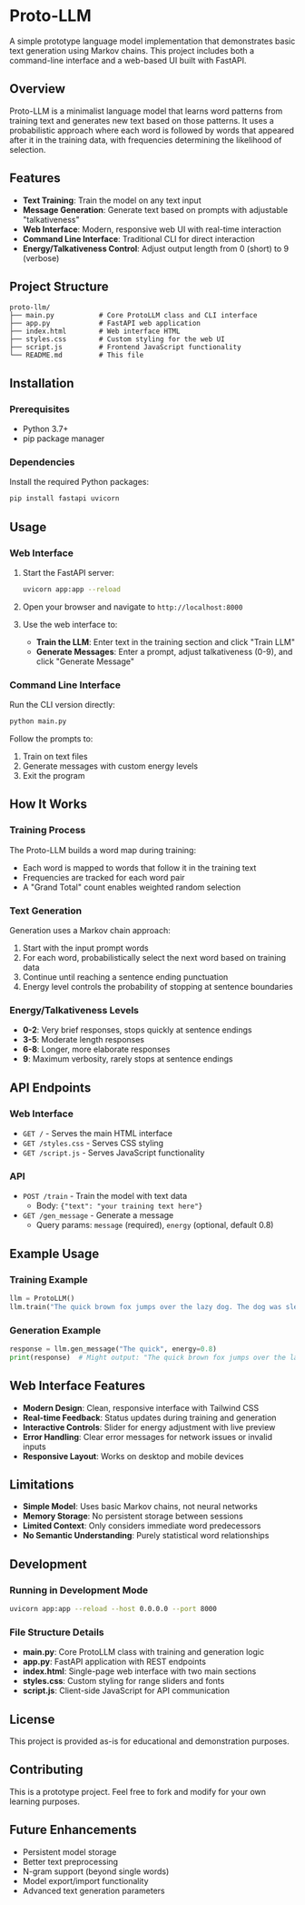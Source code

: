 # Proto-LLM

A simple prototype language model implementation that demonstrates basic text generation using Markov chains. This project includes both a command-line interface and a web-based UI built with FastAPI.

## Overview

Proto-LLM is a minimalist language model that learns word patterns from training text and generates new text based on those patterns. It uses a probabilistic approach where each word is followed by words that appeared after it in the training data, with frequencies determining the likelihood of selection.

## Features

- **Text Training**: Train the model on any text input
- **Message Generation**: Generate text based on prompts with adjustable "talkativeness"
- **Web Interface**: Modern, responsive web UI with real-time interaction
- **Command Line Interface**: Traditional CLI for direct interaction
- **Energy/Talkativeness Control**: Adjust output length from 0 (short) to 9 (verbose)

## Project Structure

```
proto-llm/
├── main.py           # Core ProtoLLM class and CLI interface
├── app.py            # FastAPI web application
├── index.html        # Web interface HTML
├── styles.css        # Custom styling for the web UI
├── script.js         # Frontend JavaScript functionality
└── README.md         # This file
```

## Installation

### Prerequisites

- Python 3.7+
- pip package manager

### Dependencies

Install the required Python packages:

```bash
pip install fastapi uvicorn
```

## Usage

### Web Interface

1. Start the FastAPI server:
   ```bash
   uvicorn app:app --reload
   ```

2. Open your browser and navigate to `http://localhost:8000`

3. Use the web interface to:
   - **Train the LLM**: Enter text in the training section and click "Train LLM"
   - **Generate Messages**: Enter a prompt, adjust talkativeness (0-9), and click "Generate Message"

### Command Line Interface

Run the CLI version directly:

```bash
python main.py
```

Follow the prompts to:
1. Train on text files
2. Generate messages with custom energy levels
3. Exit the program

## How It Works

### Training Process

The Proto-LLM builds a word map during training:
- Each word is mapped to words that follow it in the training text
- Frequencies are tracked for each word pair
- A "Grand Total" count enables weighted random selection

### Text Generation

Generation uses a Markov chain approach:
1. Start with the input prompt words
2. For each word, probabilistically select the next word based on training data
3. Continue until reaching a sentence ending punctuation
4. Energy level controls the probability of stopping at sentence boundaries

### Energy/Talkativeness Levels

- **0-2**: Very brief responses, stops quickly at sentence endings
- **3-5**: Moderate length responses
- **6-8**: Longer, more elaborate responses
- **9**: Maximum verbosity, rarely stops at sentence endings

## API Endpoints

### Web Interface
- `GET /` - Serves the main HTML interface
- `GET /styles.css` - Serves CSS styling
- `GET /script.js` - Serves JavaScript functionality

### API
- `POST /train` - Train the model with text data
  - Body: `{"text": "your training text here"}`
- `GET /gen_message` - Generate a message
  - Query params: `message` (required), `energy` (optional, default 0.8)

## Example Usage

### Training Example
```python
llm = ProtoLLM()
llm.train("The quick brown fox jumps over the lazy dog. The dog was sleeping.")
```

### Generation Example
```python
response = llm.gen_message("The quick", energy=0.8)
print(response)  # Might output: "The quick brown fox jumps over the lazy dog."
```

## Web Interface Features

- **Modern Design**: Clean, responsive interface with Tailwind CSS
- **Real-time Feedback**: Status updates during training and generation
- **Interactive Controls**: Slider for energy adjustment with live preview
- **Error Handling**: Clear error messages for network issues or invalid inputs
- **Responsive Layout**: Works on desktop and mobile devices

## Limitations

- **Simple Model**: Uses basic Markov chains, not neural networks
- **Memory Storage**: No persistent storage between sessions
- **Limited Context**: Only considers immediate word predecessors
- **No Semantic Understanding**: Purely statistical word relationships

## Development

### Running in Development Mode

```bash
uvicorn app:app --reload --host 0.0.0.0 --port 8000
```

### File Structure Details

- **main.py**: Core ProtoLLM class with training and generation logic
- **app.py**: FastAPI application with REST endpoints
- **index.html**: Single-page web interface with two main sections
- **styles.css**: Custom styling for range sliders and fonts
- **script.js**: Client-side JavaScript for API communication

## License

This project is provided as-is for educational and demonstration purposes.

## Contributing

This is a prototype project. Feel free to fork and modify for your own learning purposes.

## Future Enhancements

- Persistent model storage
- Better text preprocessing
- N-gram support (beyond single words)
- Model export/import functionality
- Advanced text generation parameters
